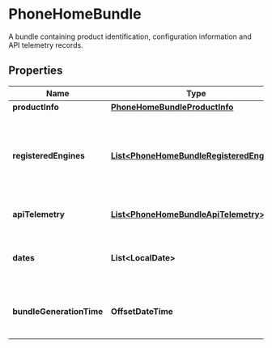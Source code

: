 

# PhoneHomeBundle

A bundle containing product identification, configuration information and API telemetry records.

## Properties

| Name | Type | Description | Notes |
|------------ | ------------- | ------------- | -------------|
|**productInfo** | [**PhoneHomeBundleProductInfo**](PhoneHomeBundleProductInfo.md) |  |  |
|**registeredEngines** | [**List&lt;PhoneHomeBundleRegisteredEngine&gt;**](PhoneHomeBundleRegisteredEngine.md) | A list of Delphix Engines registered with this instance of Data Control Tower. |  |
|**apiTelemetry** | [**List&lt;PhoneHomeBundleApiTelemetry&gt;**](PhoneHomeBundleApiTelemetry.md) | A list of API telemetry records.\&quot; |  |
|**dates** | **List&lt;LocalDate&gt;** | A list of dates for which telemetry data is included in this bundle. |  |
|**bundleGenerationTime** | **OffsetDateTime** | The UTC time at bundle generation (ISO 8601 format). |  |




